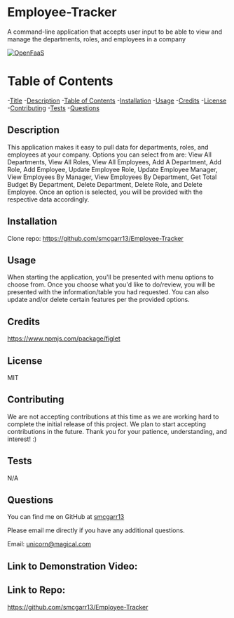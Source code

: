 # Employee-Tracker
A command-line application that accepts user input to be able to view and manage the departments, roles, and employees in a company

[![OpenFaaS](https://img.shields.io/badge/License-MIT-blue.svg)](https://www.openfaas.com)

# Table of Contents

-[Title](#title)
-[Description](#description)
-[Table of Contents](#table-of-contents)
-[Installation](#installation)
-[Usage](#usage)
-[Credits](#credits)
-[License](#license)
-[Contributing](#contributing)
-[Tests](#tests)
-[Questions](#questions)

## Description
This application makes it easy to pull data for departments, roles, and employees at your company. Options you can select from are: View All Departments, View All Roles, View All Employees, Add A Department, Add Role, Add Employee, Update Employee Role, Update Employee Manager, View Employees By Manager, View Employees By Department, Get Total Budget By Department, Delete Department, Delete Role, and Delete Employee.  Once an option is selected, you will be provided with the respective data accordingly.

## Installation
Clone repo: https://github.com/smcgarr13/Employee-Tracker

## Usage
When starting the application, you'll be presented with menu options to choose from. Once you choose what you'd like to do/review, you will be presented with the information/table you had requested.  You can also update and/or delete certain features per the provided options.

## Credits
https://www.npmjs.com/package/figlet

## License
MIT

## Contributing
We are not accepting contributions at this time as we are working hard to complete the initial release of this project. We plan to start accepting contributions in the future. Thank you for your patience, understanding, and interest! :)

## Tests
  N/A


## Questions

You can find me on GitHub at [smcgarr13](https://github.com/smcgarr13)

Please email me directly if you have any additional questions.

Email: unicorn@magical.com

## Link to Demonstration Video:

## Link to Repo:
https://github.com/smcgarr13/Employee-Tracker
